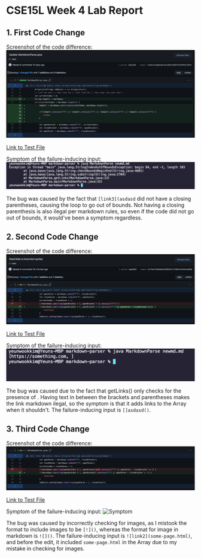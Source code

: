 # CSE15L Week 4 Lab Report


## 1\. First Code Change

Screenshot of the code difference:
![First Screenshot](./codediff1.png)

[Link to Test File](https://github.com/Yanuk-K/markdown-parser/blob/main/newmd.md)

Symptom of the failure-inducing input:
![Symptom](./Symptom1.png)

The bug was caused by the fact that `[link3](asdasd` did not have a closing parentheses, causing the loop to go out of bounds. Not having a closing parenthesis is also ilegal per markdown rules, so even if the code did not go out of bounds, it would've been a symptom regardless.



## 2\. Second Code Change

Screenshot of the code difference:
![Second Screenshot](./codediff2.png)

[Link to Test File](https://github.com/Yanuk-K/markdown-parser/blob/main/newmd.md)

Symptom of the failure-inducing input:
![Symptom](./Symptom2.png)

The bug was caused due to the fact that getLinks() only checks for the presence of [](). Having text in between the brackets and parentheses makes the link markdown ilegal, so the symptom is that it adds links to the Array when it shouldn't. The failure-inducing input is `[]asdasd()`.



## 3\. Third Code Change

Screenshot of the code difference:
![Third Screenshot](./codediff3.png)

[Link to Test File](https://github.com/Yanuk-K/markdown-parser/blob/main/newmd.md)

Symptom of the failure-inducing input:
![Symptom](./Symptom3png)

The bug was caused by incorrectly checking for images, as I mistook the format to include images to be `[!]()`, whereas the format for image in markdown is `![]()`. The failure-inducing input is `![link2](some-page.html)`, and before the edit, it included `some-page.html` in the Array due to my mistake in checking for images.

